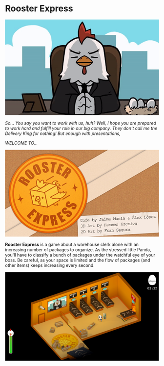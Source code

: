 # Rooster Express

![A gif of the boss (a rooster) talking](rooster_talking.gif?raw=true "A gif of the boss (a rooster) talking")

*So... You say you want to work with us, huh? Well, I hope you are prepared to work hard and fulfill your role in our big company.
They don't call me the Delivery King for nothing! But enough with presentations,*

*WELCOME TO...*

![The company logo]( 	rooster_express_logo.jpg?raw=true "The company logo")

**Rooster Express** is a game about a warehouse clerk alone with an increasing number of packages to organize. As the stressed little Panda, you'll have to classify a bunch of packages under the watchful eye of your boss. Be careful, as your space is limited and the flow of packages (and other items) keeps increasing every second.

![A screenshot of the game](game_screenshot.jpg?raw=true "A screenshot of the game")
